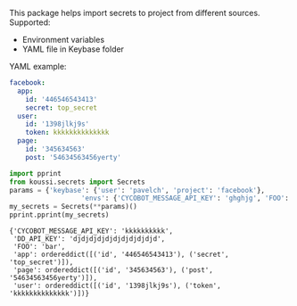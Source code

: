 This package helps import secrets to project from different sources.
Supported:
- Environment variables
- YAML file in Keybase folder

YAML example:

```yaml
facebook:
  app:
    id: '446546543413'
    secret: top_secret
  user:
    id: '1398jlkj9s'
    token: kkkkkkkkkkkkkk
  page:
    id: '345634563'
    post: '54634563456yerty'
```

```python
import pprint
from koussi.secrets import Secrets
params = {'keybase': {'user': 'pavelch', 'project': 'facebook'},
                  'envs': {'CYCOBOT_MESSAGE_API_KEY': 'ghghjg', 'FOO': 'bar', 'DD_API_KEY': 'key'}}
my_secrets = Secrets(**params)()
pprint.pprint(my_secrets)
```
```text
{'CYCOBOT_MESSAGE_API_KEY': 'kkkkkkkkkk',
 'DD_API_KEY': 'djdjdjdjdjdjdjdjdjdjd',
 'FOO': 'bar',
 'app': ordereddict([('id', '446546543413'), ('secret', 'top_secret')]),
 'page': ordereddict([('id', '345634563'), ('post', '54634563456yerty')]),
 'user': ordereddict([('id', '1398jlkj9s'), ('token', 'kkkkkkkkkkkkkk')])}
```